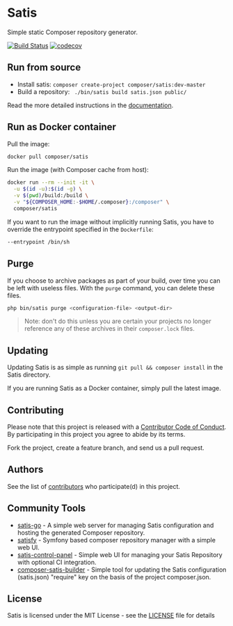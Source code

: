 # Satis

Simple static Composer repository generator.

[![Build Status](https://travis-ci.org/composer/satis.svg?branch=master)](https://travis-ci.org/composer/satis)
[![codecov](https://codecov.io/gh/composer/satis/branch/master/graph/badge.svg)](https://codecov.io/gh/composer/satis)


## Run from source

- Install satis: `composer create-project composer/satis:dev-master`
- Build a repository: ` ./bin/satis build satis.json public/`

Read the more detailed instructions in the [documentation][].


## Run as Docker container

Pull the image:

``` sh
docker pull composer/satis
```

Run the image (with Composer cache from host):

``` sh
docker run --rm --init -it \
  -u $(id -u):$(id -g) \
  -v $(pwd)/build:/build \
  -v "${COMPOSER_HOME:-$HOME/.composer}:/composer" \
  composer/satis
```

If you want to run the image without implicitly running Satis, you have to
override the entrypoint specified in the `Dockerfile`:

``` sh
--entrypoint /bin/sh
```


## Purge

If you choose to archive packages as part of your build, over time you can be
left with useless files. With the `purge` command, you can delete these files.

``` sh
php bin/satis purge <configuration-file> <output-dir>
```

 > Note: don't do this unless you are certain your projects no longer reference
    any of these archives in their `composer.lock` files.


## Updating

Updating Satis is as simple as running `git pull && composer install` in the
Satis directory.

If you are running Satis as a Docker container, simply pull the latest image.


## Contributing

Please note that this project is released with a [Contributor Code of Conduct][].
By participating in this project you agree to abide by its terms.

Fork the project, create a feature branch, and send us a pull request.


## Authors

See the list of [contributors][] who participate(d) in this project.


## Community Tools

- [satis-go][] - A simple web server for managing Satis configuration and
    hosting the generated Composer repository.
- [satisfy][] - Symfony based composer repository manager with a simple web UI.
- [satis-control-panel][] - Simple web UI for managing your Satis Repository
    with optional CI integration.
- [composer-satis-builder][] - Simple tool for updating the Satis configuration
    (satis.json) "require" key on the basis of the project composer.json.


## License

Satis is licensed under the MIT License - see the [LICENSE][] file for details


[documentation]: https://getcomposer.org/doc/articles/handling-private-packages-with-satis.md
[Contributor Code of Conduct]: http://contributor-covenant.org/version/1/4/
[contributors]: https://github.com/composer/satis/contributors
[satis-go]: https://github.com/benschw/satis-go
[satisfy]: https://github.com/ludofleury/satisfy
[satis-control-panel]: https://github.com/realshadow/satis-control-panel
[composer-satis-builder]: https://github.com/AOEpeople/composer-satis-builder
[LICENSE]: https://github.com/composer/satis/blob/master/LICENSE
